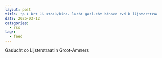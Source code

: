 ```yaml
---
layout: post
title: "p 1 brt-05 stank/hind. lucht gaslucht binnen ovd-b lijsterstraat groot-ammers 189493"
date: 2025-03-12
categories: 
  - rss
tags: 
  - feed
---
```


Gaslucht op Lijsterstraat in Groot-Ammers
